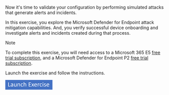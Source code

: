 Now it's time to validate your configuration by performing simulated attacks that generate alerts and incidents. 

In this exercise, you explore the Microsoft Defender for Endpoint attack mitigation capabilities. And, you verify successful device onboarding and investigate alerts and incidents created during that process.

> [!NOTE]
> To complete this exercise, you will need access to a Microsoft 365 E5 [free trial subscription](/microsoft-365/commerce/try-or-buy-microsoft-365?view=o365-worldwide&preserve-view=true), and a Microsoft Defender for Endpoint P2 [free trial subscription](https://go.microsoft.com/fwlink/p/?linkid=2225630&clcid=0x409&culture=en-us&country=us).

Launch the exercise and follow the instructions.

[![Button to launch exercise.](../media/launch-exercise.png)](https://microsoftlearning.github.io/Defend-against-cyberthreats-Microsoft-Defender-XDR/Instructions/Labs/LAB_03_Mitigate_Attacks.html)

